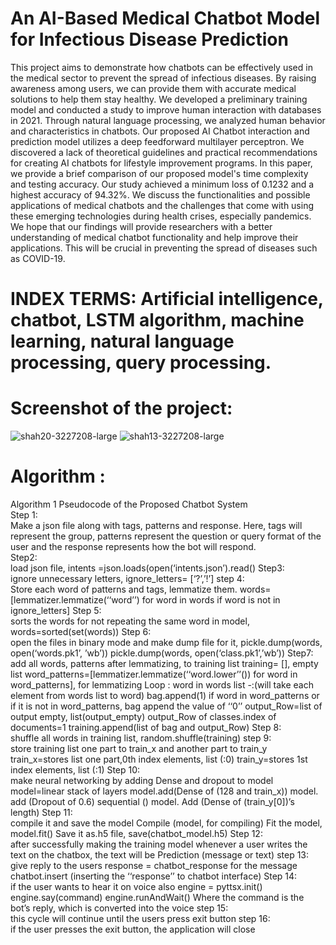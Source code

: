 # An AI-Based Medical Chatbot Model for Infectious Disease Prediction

This project aims to demonstrate how chatbots can be effectively used in the medical sector to prevent the spread of infectious diseases. By raising awareness among users, we can provide them with accurate medical solutions to help them stay healthy. We developed a preliminary training model and conducted a study to improve human interaction with databases in 2021. Through natural language processing, we analyzed human behavior and characteristics in chatbots. Our proposed AI Chatbot interaction and prediction model utilizes a deep feedforward multilayer perceptron. We discovered a lack of theoretical guidelines and practical recommendations for creating AI chatbots for lifestyle improvement programs. In this paper, we provide a brief comparison of our proposed model's time complexity and testing accuracy. Our study achieved a minimum loss of 0.1232 and a highest accuracy of 94.32%. We discuss the functionalities and possible applications of medical chatbots and the challenges that come with using these emerging technologies during health crises, especially pandemics. We hope that our findings will provide researchers with a better understanding of medical chatbot functionality and help improve their applications. This will be crucial in preventing the spread of diseases such as COVID-19.

# INDEX TERMS:  Artificial intelligence, chatbot, LSTM algorithm, machine learning, natural language processing, query processing.

# Screenshot of the project: 
![shah20-3227208-large](https://github.com/sgsayani/Medical-bot/assets/71175346/11397b19-d35b-40a2-80ed-250824474f11)
![shah13-3227208-large](https://github.com/sgsayani/Medical-bot/assets/71175346/34f4c40b-93bb-4747-a30e-674fe424b11c)

# Algorithm :
Algorithm 1 Pseudocode of the Proposed Chatbot System<br>
Step 1:<br>
Make a json file along with tags, patterns and response. Here, tags will represent the group, patterns represent the question or query format of the user and the response represents how the bot will respond.<br>
Step2: <br>
load json file, intents =json.loads(open(‘intents.json’).read()
Step3:<br>
ignore unnecessary letters, ignore_letters= [‘?’,’!’]
step 4:<br>
Store each word of patterns and tags, lemmatize them.
words=[lemmatizer.lemmatize(‘‘word’’) for
word in words if word is not in ignore_letters]
Step 5:<br>
sorts the words for not repeating the same word in model, words=sorted(set(words))
Step 6:<br>
open the files in binary mode and make dump file for it,
pickle.dump(words, open(‘words.pk1’, ’wb’))
pickle.dump(words, open(‘class.pk1’,’wb’))
Step7:<br>
add all words, patterns after lemmatizing, to training
list training= [], empty list
word_patterns=[lemmatizer.lemmatize(‘‘word.lower’’()) for
word in word_patterns], for lemmatizing Loop : word in
words list -:(will take each element from words list to word)
bag.append(1) if word in word_patterns or if it is not in
word_patterns, bag append the value of ‘‘0’’
output_Row=list of output empty, list(output_empty)
output_Row of classes.index of documents=1
training.append(list of bag and output_Row)
Step 8: <br>
shuffle all words in training list, random.shuffle(training)
step 9:<br>
store training list one part to train_x and another part to train_y
train_x=stores list one part,0th index elements, list (:0)
train_y=stores 1st index elements, list (:1)
Step 10:<br>
make neural networking by adding Dense and dropout to model
model=linear stack of layers
model.add(Dense of (128 and train_x))
model. add (Dropout of 0.6)
sequential () model. Add (Dense of (train_y[0])’s length)
Step 11:<br>
compile it and save the model
Compile (model, for compiling)
Fit the model, model.fit()
Save it as.h5 file, save(chatbot_model.h5)
Step 12:<br>
after successfully making the training model whenever a user writes the text on the chatbox, the text will be Prediction (message or text)
step 13:<br>
give reply to the users
response = chatbot_response for the message
chatbot.insert (inserting the ‘‘response’’ to chatbot
interface)
Step 14:<br>
if the user wants to hear it on voice also
engine = pyttsx.init()
engine.say(command)
engine.runAndWait()
Where the command is the bot’s reply, which is converted into the voice
step 15:<br>
this cycle will continue until the users press exit button
step 16:<br>
if the user presses the exit button, the application will close

